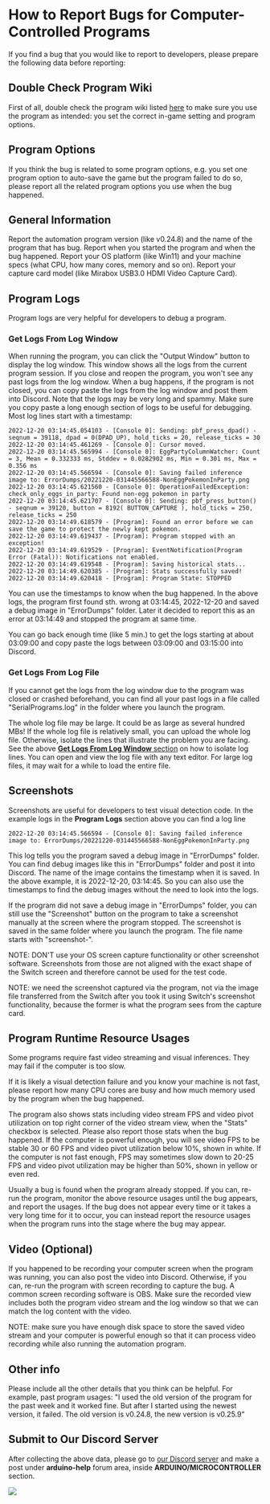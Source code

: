# How to Report Bugs for Computer-Controlled Programs

If you find a bug that you would like to report to developers, please prepare the following data before reporting:

## Double Check Program Wiki

First of all, double check the program wiki listed [here](../Programs/README.md) to make sure you use the program as intended: you set the correct in-game setting and program options.

## Program Options

If you think the bug is related to some program options, e.g. you set one program option to auto-save the game but the program failed to do so, please report all the related program options you use when the bug happened.

## General Information

Report the automation program version (like v0.24.8) and the name of the program that has bug.
Report when you started the program and when the bug happened.
Report your OS platform (like Win11) and your machine specs (what CPU, how many cores, memory and so on).
Report your capture card model (like Mirabox USB3.0 HDMI Video Capture Card).

## Program Logs

Program logs are very helpful for developers to debug a program.

### Get Logs From Log Window

When running the program, you can click the "Output Window" button to display the log window.
This window shows all the logs from the current program session. If you close and reopen the program, you won't see any past logs from the log window.
When a bug happens, if the program is not closed, you can copy paste the logs from the log window and post them into Discord.
Note that the logs may be very long and spammy. Make sure you copy paste a long enough section of logs to be useful for debugging. Most log lines start with a timestamp:

```
2022-12-20 03:14:45.054103 - [Console 0]: Sending: pbf_press_dpad() - seqnum = 39118, dpad = 0(DPAD_UP), hold_ticks = 20, release_ticks = 30
2022-12-20 03:14:45.461269 - [Console 0]: Cursor moved.
2022-12-20 03:14:45.565994 - [Console 0]: EggPartyColumnWatcher: Count = 3, Mean = 0.332333 ms, Stddev = 0.0282902 ms, Min = 0.301 ms, Max = 0.356 ms
2022-12-20 03:14:45.566594 - [Console 0]: Saving failed inference image to: ErrorDumps/20221220-031445566588-NonEggPokemonInParty.png
2022-12-20 03:14:45.621560 - [Console 0]: OperationFailedException: check_only_eggs_in_party: Found non-egg pokemon in party
2022-12-20 03:14:45.621707 - [Console 0]: Sending: pbf_press_button() - seqnum = 39120, button = 8192( BUTTON_CAPTURE ), hold_ticks = 250, release_ticks = 250
2022-12-20 03:14:49.618579 - [Program]: Found an error before we can save the game to protect the newly kept pokemon.
2022-12-20 03:14:49.619437 - [Program]: Program stopped with an exception!
2022-12-20 03:14:49.619529 - [Program]: EventNotification(Program Error (Fatal)): Notifications not enabled.
2022-12-20 03:14:49.619548 - [Program]: Saving historical stats...
2022-12-20 03:14:49.620385 - [Program]: Stats successfully saved!
2022-12-20 03:14:49.620418 - [Program]: Program State: STOPPED
```

You can use the timestamps to know when the bug happened.
In the above logs, the program first found sth. wrong at 03:14:45, 2022-12-20 and saved a debug image in "ErrorDumps" folder.
Later it decided to report this as an error at 03:14:49 and stopped the program at same time.

You can go back enough time (like 5 min.) to get the logs starting at about 03:09:00 and copy paste the logs between 03:09:00 and 03:15:00 into Discord.

### Get Logs From Log File

If you cannot get the logs from the log window due to the program was closed or crashed beforehand, 
you can find all your past logs in a file called "SerialPrograms.log" in the folder where you launch the program.

The whole log file may be large. It could be as large as several hundred MBs!
If the whole log file is relatively small, you can upload the whole log file. Otherwise, isolate the lines that illustrate the problem you are facing.
See the above [**Get Logs From Log Window** section](#get-logs-from-log-window) on how to isolate log lines.
You can open and view the log file with any text editor. For large log files, it may wait for a while to load the entire file.


## Screenshots

Screenshots are useful for developers to test visual detection code. In the example logs in the **Program Logs** section above you can find a log line

```
2022-12-20 03:14:45.566594 - [Console 0]: Saving failed inference image to: ErrorDumps/20221220-031445566588-NonEggPokemonInParty.png
```

This log tells you the program saved a debug image in "ErrorDumps" folder.
You can find debug images like this in "ErrorDumps" folder and post it into Discord.
The name of the image contains the timestamp when it is saved. In the above example, it is 2022-12-20, 03:14:45.
So you can also use the timestamps to find the debug images without the need to look into the logs.

If the program did not save a debug image in "ErrorDumps" folder, you can still use the "Screenshot" button on the program to take a screenshot manually at the screen where the program stopped. The screenshot is saved in the same folder where you launch the program. The file name starts with "screenshot-".

NOTE: DON'T use your OS screen capture functionality or other screenshot software.
Screenshots from those are not aligned with the exact shape of the Switch screen and therefore cannot be used for the test code.

NOTE: we need the screenshot captured via the program, not via the image file transferred from the Switch after you took it using Switch's screenshot functionality, because the former is what the program sees from the capture card.

## Program Runtime Resource Usages

Some programs require fast video streaming and visual inferences. They may fail if the computer is too slow.

If it is likely a visual detection failure and you know your machine is not fast, please report how many CPU cores are busy and how much memory used by the program when the bug happened.

The program also shows stats including video stream FPS and video pivot utilization on top right corner of the video stream view, when the "Stats" checkbox is selected.
Please also report those stats when the bug happened.
If the computer is powerful enough, you will see video FPS to be stable 30 or 60 FPS and video pivot utilization below 10%, shown in white. If the computer is not fast enough, FPS may sometimes slow down to 20-25 FPS and video pivot utilization may be higher than 50%, shown in yellow or even red.

Usually a bug is found when the program already stopped. If you can, re-run the program, monitor the above resource usages until the bug appears, and report the usages. If the bug does not appear every time or it takes a very long time for it to occur, you can instead report the resource usages when the program runs into the stage where the bug may appear.

## Video (Optional)

If you happened to be recording your computer screen when the program was running, you can also post the video into Discord.
Otherwise, if you can, re-run the program with screen recording to capture the bug. A common screen recording software is OBS.
Make sure the recorded view includes both the program video stream and the log window so that we can match the log content with the video.

NOTE: make sure you have enough disk space to store the saved video stream and your computer is powerful enough so that it can process video recording while also running the automation program.

## Other info

Please include all the other details that you think can be helpful.
For example, past program usages: "I used the old version of the program for the past week and it worked fine. But after I started using the newest version, it failed. The old version is v0.24.8, the new version is v0.25.9"

## Submit to Our Discord Server

After collecting the above data, please go to [our Discord server](https://discord.gg/cQ4gWxN) and make a post under **arduino-help** forum area, inside **ARDUINO/MICROCONTROLLER** section.

[<img src="https://canary.discordapp.com/api/guilds/695809740428673034/widget.png?style=banner2">](https://discord.gg/cQ4gWxN)